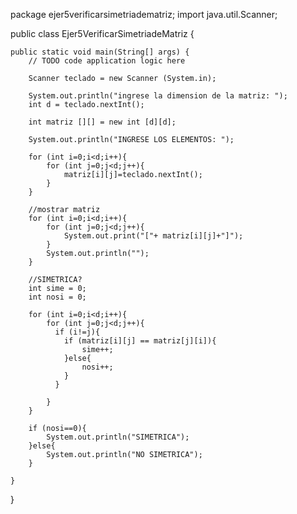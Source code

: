 package ejer5verificarsimetriadematriz;
import java.util.Scanner;

public class Ejer5VerificarSimetriadeMatriz {

    public static void main(String[] args) {
        // TODO code application logic here
        
        Scanner teclado = new Scanner (System.in);
        
        System.out.println("ingrese la dimension de la matriz: ");
        int d = teclado.nextInt(); 
        
        int matriz [][] = new int [d][d];
        
        System.out.println("INGRESE LOS ELEMENTOS: ");
        
        for (int i=0;i<d;i++){
            for (int j=0;j<d;j++){
                matriz[i][j]=teclado.nextInt(); 
            }
        }
        
        //mostrar matriz 
        for (int i=0;i<d;i++){
            for (int j=0;j<d;j++){
                System.out.print("["+ matriz[i][j]+"]");
            }
            System.out.println("");
        }
        
        //SIMETRICA?
        int sime = 0;
        int nosi = 0;
        
        for (int i=0;i<d;i++){
            for (int j=0;j<d;j++){
              if (i!=j){
                if (matriz[i][j] == matriz[j][i]){
                    sime++;
                }else{
                    nosi++;
                }
              }
                
            }
        }
        
        if (nosi==0){
            System.out.println("SIMETRICA");
        }else{
            System.out.println("NO SIMETRICA");
        }
      
    }  
}
